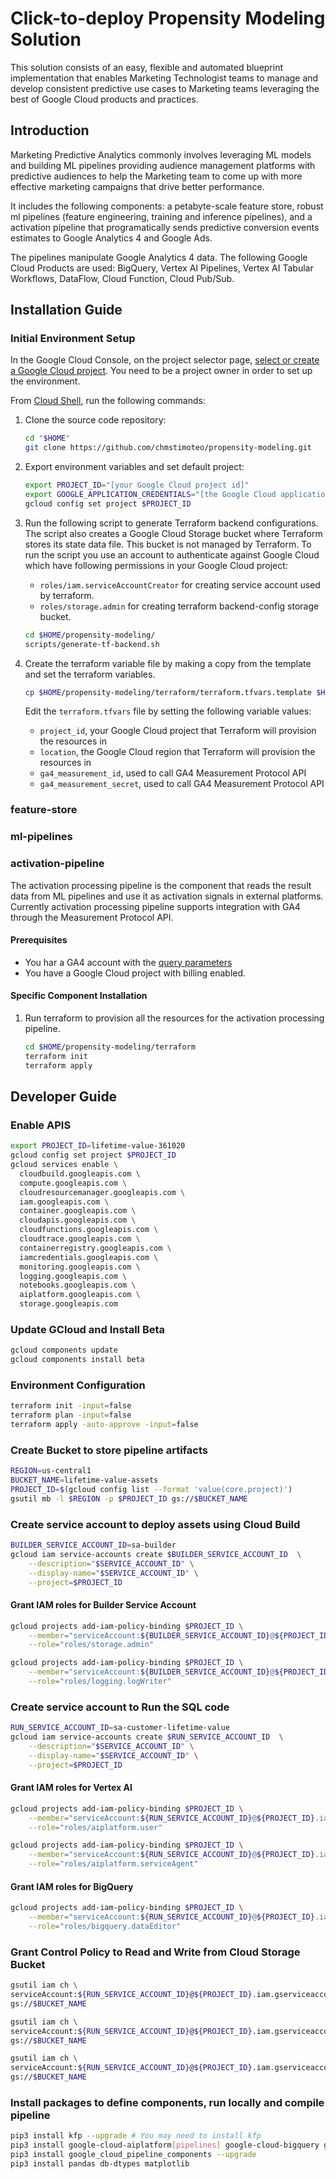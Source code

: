 # Click-to-deploy Propensity Modeling Solution

This solution consists of an easy, flexible and automated blueprint implementation that enables Marketing Technologist teams to manage and develop consistent predictive use cases to Marketing teams leveraging the best of Google Cloud products and practices.

## Introduction

Marketing Predictive Analytics commonly involves leveraging ML models and building ML pipelines providing audience management platforms with predictive audiences to help the Marketing team to come up with more effective marketing campaigns that drive better performance.

It includes the following components: a petabyte-scale feature store, robust ml pipelines (feature engineering, training and inference pipelines), and a activation pipeline that programatically sends predictive conversion events estimates to Google Analytics 4 and Google Ads.

The pipelines manipulate Google Analytics 4 data. The following Google Cloud Products are used: BigQuery, Vertex AI Pipelines, Vertex AI Tabular Workflows, DataFlow, Cloud Function, Cloud Pub/Sub.

## Installation Guide

### Initial Environment Setup

In the Google Cloud Console, on the project selector page, [select or create a Google Cloud project](https://console.cloud.google.com/projectselector2/home/dashboard). You need to be a project owner in order to set up the environment.

From [Cloud Shell](https://cloud.google.com/shell/docs/using-cloud-shelld.google.com/shell/docs/using-cloud-shell), run the following commands:
1. Clone the source code repository:

    ```bash
    cd "$HOME"
    git clone https://github.com/chmstimoteo/propensity-modeling.git
    ```

2. Export environment variables and set default project:

    ```bash
    export PROJECT_ID="[your Google Cloud project id]"
    export GOOGLE_APPLICATION_CREDENTIALS="[the Google Cloud application credentials]"
    gcloud config set project $PROJECT_ID
    ```

3. Run the following script to generate Terraform backend configurations. The script also creates a Google Cloud Storage bucket where Terraform stores its state data file. This bucket is not managed by Terraform. To run the script you use an account to authenticate against Google Cloud  which have following permissions in your Google Cloud project:
    * `roles/iam.serviceAccountCreator` for creating service account used by terraform.
    * `roles/storage.admin` for creating terraform backend-config storage bucket.

    ```bash
    cd $HOME/propensity-modeling/
    scripts/generate-tf-backend.sh
    ```

4. Create the terraform variable file by making a copy from the template and set the terraform variables.

    ```bash
    cp $HOME/propensity-modeling/terraform/terraform.tfvars.template $HOME/activation-processing-pipeline/terraform/terraform.tfvars
    ```

    Edit the `terraform.tfvars` file by setting the following variable values:
    * `project_id`, your Google Cloud project that Terraform will provision the resources in
    * `location`, the Google Cloud region that Terraform will provision the resources in
    * `ga4_measurement_id`, used to call GA4 Measurement Protocol API
    * `ga4_measurement_secret`, used to call GA4 Measurement Protocol API

### feature-store



### ml-pipelines



### activation-pipeline

The activation processing pipeline is the component that reads the result data from ML pipelines and use it as activation signals in external platforms.
Currently activation processing pipeline supports integration with GA4 through the Measurement Protocol API.

#### Prerequisites
* You har a GA4 account with the [query parameters](https://developers.google.com/analytics/devguides/collection/protocol/ga4/reference?client_type=gtag#payload_query_parameters)
* You have a Google Cloud project with billing enabled.

#### Specific Component Installation
1. Run terraform to provision all the resources for the activation processing pipeline.

    ```bash
    cd $HOME/propensity-modeling/terraform
    terraform init
    terraform apply
    ```

## Developer Guide

### Enable APIS

```bash
export PROJECT_ID=lifetime-value-361020
gcloud config set project $PROJECT_ID
gcloud services enable \
  cloudbuild.googleapis.com \
  compute.googleapis.com \
  cloudresourcemanager.googleapis.com \
  iam.googleapis.com \
  container.googleapis.com \
  cloudapis.googleapis.com \
  cloudfunctions.googleapis.com \
  cloudtrace.googleapis.com \
  containerregistry.googleapis.com \
  iamcredentials.googleapis.com \
  monitoring.googleapis.com \
  logging.googleapis.com \
  notebooks.googleapis.com \
  aiplatform.googleapis.com \
  storage.googleapis.com
```

### Update GCloud and Install Beta

```bash
gcloud components update
gcloud components install beta
```

### Environment Configuration

```bash
terraform init -input=false
terraform plan -input=false
terraform apply -auto-approve -input=false
```

### Create Bucket to store pipeline artifacts

```bash
REGION=us-central1
BUCKET_NAME=lifetime-value-assets
PROJECT_ID=$(gcloud config list --format 'value(core.project)')
gsutil mb -l $REGION -p $PROJECT_ID gs://$BUCKET_NAME
```

### Create service account to deploy assets using Cloud Build

```bash
BUILDER_SERVICE_ACCOUNT_ID=sa-builder
gcloud iam service-accounts create $BUILDER_SERVICE_ACCOUNT_ID  \
    --description="$SERVICE_ACCOUNT_ID" \
    --display-name="$SERVICE_ACCOUNT_ID" \
    --project=$PROJECT_ID
```

#### Grant IAM roles for Builder Service Account

```bash
gcloud projects add-iam-policy-binding $PROJECT_ID \
    --member="serviceAccount:${BUILDER_SERVICE_ACCOUNT_ID}@${PROJECT_ID}.iam.gserviceaccount.com" \
    --role="roles/storage.admin"

gcloud projects add-iam-policy-binding $PROJECT_ID \
    --member="serviceAccount:${BUILDER_SERVICE_ACCOUNT_ID}@${PROJECT_ID}.iam.gserviceaccount.com" \
    --role="roles/logging.logWriter"
```

### Create service account to Run the SQL code 

```bash
RUN_SERVICE_ACCOUNT_ID=sa-customer-lifetime-value
gcloud iam service-accounts create $RUN_SERVICE_ACCOUNT_ID  \
    --description="$SERVICE_ACCOUNT_ID" \
    --display-name="$SERVICE_ACCOUNT_ID" \
    --project=$PROJECT_ID
```

#### Grant IAM roles for Vertex AI

```bash
gcloud projects add-iam-policy-binding $PROJECT_ID \
    --member="serviceAccount:${RUN_SERVICE_ACCOUNT_ID}@${PROJECT_ID}.iam.gserviceaccount.com" \
    --role="roles/aiplatform.user"

gcloud projects add-iam-policy-binding $PROJECT_ID \
    --member="serviceAccount:${RUN_SERVICE_ACCOUNT_ID}@${PROJECT_ID}.iam.gserviceaccount.com" \
    --role="roles/aiplatform.serviceAgent"
```

#### Grant IAM roles for BigQuery

```bash
gcloud projects add-iam-policy-binding $PROJECT_ID \
    --member="serviceAccount:${RUN_SERVICE_ACCOUNT_ID}@${PROJECT_ID}.iam.gserviceaccount.com" \
    --role="roles/bigquery.dataEditor"
```

### Grant Control Policy to Read and Write from Cloud Storage Bucket

```bash
gsutil iam ch \
serviceAccount:${RUN_SERVICE_ACCOUNT_ID}@${PROJECT_ID}.iam.gserviceaccount.com:legacyBucketWriter \
gs://$BUCKET_NAME

gsutil iam ch \
serviceAccount:${RUN_SERVICE_ACCOUNT_ID}@${PROJECT_ID}.iam.gserviceaccount.com:roles/storage.objectCreator \
gs://$BUCKET_NAME

gsutil iam ch \
serviceAccount:${RUN_SERVICE_ACCOUNT_ID}@${PROJECT_ID}.iam.gserviceaccount.com:roles/storage.objectViewer \
gs://$BUCKET_NAME
```

### Install packages to define components, run locally and compile pipeline

```bash
pip3 install kfp --upgrade # You may need to install kfp
pip3 install google-cloud-aiplatform[pipelines] google-cloud-bigquery google-cloud-storage --upgrade
pip3 install google_cloud_pipeline_components --upgrade
pip3 install pandas db-dtypes matplotlib
```